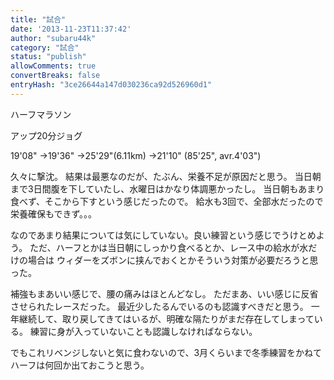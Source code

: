 ```yaml
---
title: "試合"
date: '2013-11-23T11:37:42'
author: "subaru44k"
category: "試合"
status: "publish"
allowComments: true
convertBreaks: false
entryHash: "3ce26644a147d030236ca92d526960d1"
---
```

ハーフマラソン

アップ20分ジョグ

19'08"
→19'36"
→25'29"(6.11km)
→21'10"
(85'25", avr.4'03")

久々に撃沈。
結果は最悪なのだが、たぶん、栄養不足が原因だと思う。
当日朝まで3日間腹を下していたし、水曜日はかなり体調悪かったし。
当日朝もあまり食べず、そこから下すという感じだったので。
給水も3回で、全部水だったので栄養確保もできず。。。

なのであまり結果については気にしていない。良い練習という感じでうけとめよう。
ただ、ハーフとかは当日朝にしっかり食べるとか、レース中の給水が水だけの場合は
ウィダーをズボンに挟んでおくとかそういう対策が必要だろうと思った。

補強もまあいい感じで、腰の痛みはほとんどなし。
ただまあ、いい感じに反省させられたレースだった。
最近少したるんでいるのも認識すべきだと思う。
一年継続して、取り戻してきてはいるが、明確な隔たりがまだ存在してしまっている。
練習に身が入っていないことも認識しなければならない。

でもこれリベンジしないと気に食わないので、3月くらいまで冬季練習をかねて
ハーフは何回か出ておこうと思う。
